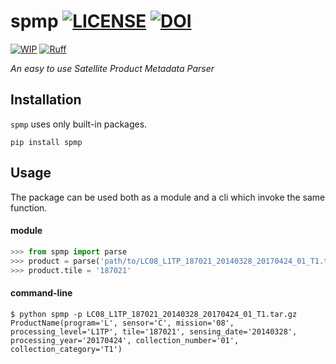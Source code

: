 # spmp [![LICENSE](https://img.shields.io/github/license/pierre-manchon/INPMT)](https://www.gnu.org/licenses/gpl-3.0.en.html) [![DOI](https://zenodo.org/badge/DOI/10.5281/zenodo.8114950.svg)](https://doi.org/10.5281/zenodo.8114950)
[![WIP](https://www.repostatus.org/badges/latest/wip.svg)](https://www.repostatus.org/#wip)
[![Ruff](https://img.shields.io/endpoint?url=https://raw.githubusercontent.com/charliermarsh/ruff/main/assets/badge/v1.json)](https://github.com/charliermarsh/ruff)

*An easy to use Satellite Product Metadata Parser*
## Installation
`spmp` uses only built-in packages.

``pip install spmp``

## Usage
The package can be used both as a module and a cli which invoke the same
function.
#### module
```python
>>> from spmp import parse
>>> product = parse('path/to/LC08_L1TP_187021_20140328_20170424_01_T1.tar.gz')
>>> product.tile = '187021'
```
#### command-line
```shell
$ python spmp -p LC08_L1TP_187021_20140328_20170424_01_T1.tar.gz
ProductName(program='L', sensor='C', mission='08', processing_level='L1TP', tile='187021', sensing_date='20140328', processing_year='20170424', collection_number='01', collection_category='T1')
```

